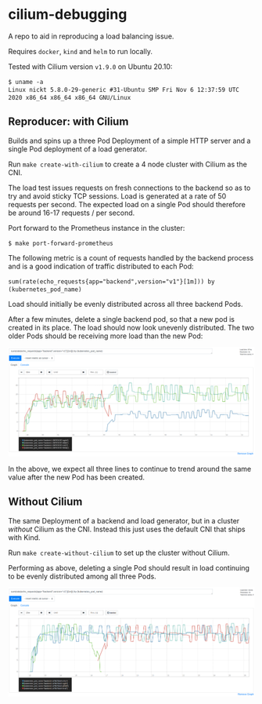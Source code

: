 cilium-debugging
==========================

A repo to aid in reproducing a load balancing issue.

Requires `docker`, `kind` and `helm` to run locally.

Tested with Cilium version `v1.9.0` on Ubuntu 20.10:

```shell
$ uname -a
Linux nickt 5.8.0-29-generic #31-Ubuntu SMP Fri Nov 6 12:37:59 UTC 2020 x86_64 x86_64 x86_64 GNU/Linux
```

## Reproducer: with Cilium

Builds and spins up a three Pod Deployment of a simple HTTP server and a single
Pod deployment of a load generator.

Run `make create-with-cilium` to create a 4 node cluster with Cilium as the
CNI.

The load test issues requests on fresh connections to the backend so as to try
and avoid sticky TCP sessions. Load is generated at a rate of 50 requests per
second. The expected load on a single Pod should therefore be around 16-17
requests / per second.

Port forward to the Prometheus instance in the cluster:

```shell
$ make port-forward-prometheus
```

The following metric is a count of requests handled by the backend process and
is a good indication of traffic distributed to each Pod:

```
sum(rate(echo_requests{app="backend",version="v1"}[1m])) by (kubernetes_pod_name)
```

Load should initially be evenly distributed across all three backend Pods.

After a few minutes, delete a single backend pod, so that a new pod is created
in its place. The load should now look unevenly distributed. The two older Pods
should be receiving more load than the new Pod:

![](./images/cilium.png)

In the above, we expect all three lines to continue to trend around the same
value after the new Pod has been created.

## Without Cilium

The same Deployment of a backend and load generator, but in a cluster _without_
Cilium as the CNI. Instead this just uses the default CNI that ships with Kind.

Run `make create-without-cilium` to set up the cluster without Cilium.

Performing as above, deleting a single Pod should result in load continuing to
be evenly distributed among all three Pods.

![](./images/without-cilium.png)
